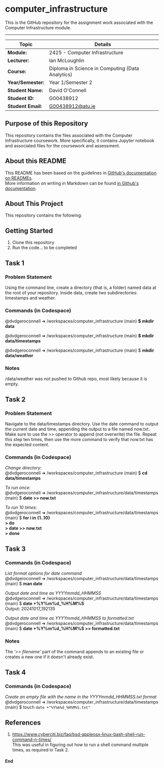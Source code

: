 # computer_infrastructure  
This is the GitHub repository for the assignment work associated with the Computer Infrastructure module.  
***  
  
| Topic | Details |
|---------|-------------|
| **Module:**  | 2425 - Computer Infrastructure  |
| **Lecturer:**  | Ian McLoughlin  | 
| **Course:**  | Diploma in Science in Computing (Data Analytics)  |
| **Year/Semester:**  | Year 1/Semester 2  |
| **Student Name:**  | David O'Connell  |
| **Student ID:**  | G00438912  |
| **Student Email:**  | G00438912@atu.ie  |  

## Purpose of this Repository   
This repository contains the files associated with the Computer Infrastructure coursework. More specifically, it contains Jupyter notebook and associated files for the coursework and assessment.  

## About this README  
This README has been based on the guidelines in [GitHub's documentation on READMEs](https://docs.github.com/en/repositories/managing-your-repositorys-settings-and-features/customizing-your-repository/about-readmes).  
More information on writing in Markdown can be found [in Github's documentation](https://docs.github.com/en/get-started/writing-on-github/getting-started-with-writing-and-formatting-on-github/basic-writing-and-formatting-syntax). 

## About This Project  
This repository contains the following:  

## Getting Started
1. Clone this repository
2. Run the code... to be completed

## Task 1
### Problem Statement
Using the command line, create a directory (that is, a folder) named data at the root of your repository. Inside data, create two subdirectories: timestamps and weather.  

### Commands (in Codespace)
@dvdgeroconnell ➜ /workspaces/computer_infrastructure (main) **$ mkdir data**   

@dvdgeroconnell ➜ /workspaces/computer_infrastructure (main) **$ mkdir data/timestamps**   

@dvdgeroconnell ➜ /workspaces/computer_infrastructure (main) $ **mkdir data/weather**     

### Notes
/data/weather was not pushed to Github repo, most likely because it is empty.

## Task 2
### Problem Statement
Navigate to the data/timestamps directory. Use the date command to output the current date and time, appending the output to a file named now.txt. Make sure to use the >> operator to append (not overwrite) the file. Repeat this step ten times, then use the more command to verify that now.txt has the expected content.   

### Commands (in Codespace)

*Change directory:*  
@dvdgeroconnell ➜ /workspaces/computer_infrastructure (main) $ **cd data/timestamps**  

*To run once:*  
@dvdgeroconnell ➜ /workspaces/computer_infrastructure/data/timestamps (main) $ **date >> now.txt**  

*To run 10 times:*  
@dvdgeroconnell ➜ /workspaces/computer_infrastructure/data/timestamps (main) $ **for i in {1..10}**  
**> do**  
**> date >> now.txt**  
**> done**  

## Task 3
### Commands (in Codespace)

*List format options for date command*  
@dvdgeroconnell ➜ /workspaces/computer_infrastructure/data/timestamps (main) $ **man date**  
   
*Output date and time as YYYYmmdd_HHMMSS*  
@dvdgeroconnell ➜ /workspaces/computer_infrastructure/data/timestamps (main) $ **date +%Y%m%d_%H%M%S**  
Output: 20241017_192135  
  
*Output date and time as YYYYmmdd_HHMMSS to formatted.txt*  
@dvdgeroconnell ➜ /workspaces/computer_infrastructure/data/timestamps (main) $ **date +%Y%m%d_%H%M%S >> formatted.txt**  

### Notes  
The *'>> filename'* part of the command appends to an existing file or creates a new one if it doesn't already exist.  

## Task 4  
### Commands (in Codespace)  

*Create an empty file with the name in the YYYYmmdd_HHMMSS.txt format*  
@dvdgeroconnell ➜ /workspaces/computer_infrastructure/data/timestamps (main) $ touch `date +"%Y%m%d_%H%M%S.txt"`


## References

1. https://www.cyberciti.biz/faq/bsd-appleosx-linux-bash-shell-run-command-n-times/  
   This was useful in figuring out how to run a shell command multiple times, as required in Task 2.

  
#### End